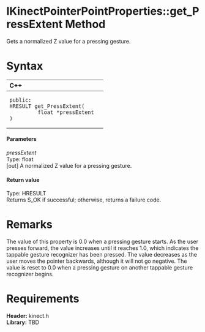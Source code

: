 IKinectPointerPointProperties::get\_PressExtent Method  
======================================================  

Gets a normalized Z value for a pressing gesture. <span id="syntaxSection"></span>

Syntax  
======  

<table>
<colgroup>
<col width="100%" />
</colgroup>
<thead>
<tr class="header">
<th align="left">C++</th>
</tr>
</thead>
<tbody>
<tr class="odd">
<td align="left"><pre><code>public:  
HRESULT get_PressExtent(  
         float *pressExtent  
)</code></pre></td>
</tr>
</tbody>
</table>

<span id="ID4EG"></span>
#### Parameters  

*pressExtent*    
Type: float  
[out] A normalized Z value for a pressing gesture.  

<span id="ID4EP"></span>
#### Return value  

Type: HRESULT  
Returns S\_OK if successful; otherwise, returns a failure code.  

<span id="remarks"></span>

Remarks  
=======  

The value of this property is 0.0 when a pressing gesture starts. As the user presses forward, the value increases until it reaches 1.0, which indicates the tappable gesture recognizer has been pressed. The value decreases as the user moves the pointer backwards, although it will not go negative. The value is reset to 0.0 when a pressing gesture on another tappable gesture recognizer begins.  

<span id="requirements"></span>

Requirements  
============  

**Header:** kinect.h  
**Library:** TBD  



<!--Please do not edit the data in the comment block below.-->
<!--
TOCTitle : get_PressExtent Method
RLTitle : IKinectPointerPointProperties::get_PressExtent Method
KeywordK : get_PressExtent method
KeywordK : IKinectPointerPointProperties::get_PressExtent method
KeywordF : IKinectPointerPointProperties::get_PressExtent
KeywordF : get_PressExtent
KeywordF : Microsoft.Kinect.kinect.IKinectPointerPointProperties.get_PressExtent(float@)
KeywordA : M:Microsoft.Kinect.kinect.IKinectPointerPointProperties.get_PressExtent(float@)
AssetID : M:Microsoft.Kinect.kinect.IKinectPointerPointProperties.get_PressExtent(float@)
Locale : en-us
CommunityContent : 1
APIType : Managed
APILocation : 
APIName : Microsoft.Kinect.kinect.IKinectPointerPointProperties::get_PressExtent
TargetOS : Windows
TopicType : kbSyntax
DevLang : C++
DocSet : K4Wv2
ProjType : K4Wv2Proj
Technology : Kinect for Windows
Product : Kinect for Windows SDK v2
productversion : 20
-->
